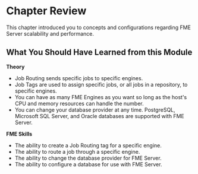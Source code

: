 # Chapter Review #

This chapter introduced you to concepts and configurations regarding FME Server scalability and performance.

## What You Should Have Learned from this Module ##

**Theory**

- Job Routing sends specific jobs to specific engines.
- Job Tags are used to assign specific jobs, or all jobs in a repository, to specific engines.
- You can have as many FME Engines as you want so long as the host's CPU and memory resources can handle the number.
- You can change your database provider at any time. PostgreSQL, Microsoft SQL Server, and Oracle databases are supported with FME Server.

**FME Skills**

- The ability to create a Job Routing tag for a specific engine.
- The ability to route a job through a specific engine.
- The ability to change the database provider for FME Server.
- The ability to configure a database for use with FME Server.
